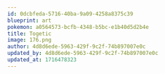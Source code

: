 ```yaml
---
id: 0dcbfeda-5716-40ba-9a09-4258a8375c39
blueprint: art
pokemon: a0564573-bcfb-4348-b5bc-e1b40d5d2b4e
title: Togetic
image: 176.png
author: 4d8d6ede-5963-429f-9c2f-74b897007e0c
updated_by: 4d8d6ede-5963-429f-9c2f-74b897007e0c
updated_at: 1716478323
---
```

